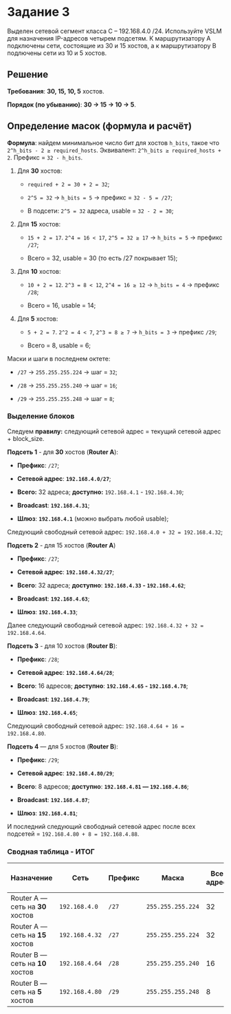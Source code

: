 # Задание 3

Выделен сетевой сегмент класса C – 192.168.4.0 /24. Используйте VSLM для назначения IP-адресов четырем подсетям. К маршрутизатору A подключены сети, состоящие из 30 и 15 хостов, а к маршрутизатору B подлючены сети из 10 и 5 хостов.

## Решение

**Требования**: **30, 15, 10, 5** хостов.

**Порядок (по убыванию)**: **30 → 15 → 10 → 5**.

## Определение масок (формула и расчёт)

**Формула**: найдем минимальное число бит для хостов `h_bits`, такое что `2^h_bits - 2 ≥ required_hosts`. Эквивалент: `2^h_bits ≥ required_hosts + 2`. Префикс = `32 - h_bits`.

1. Для **30** хостов:
   
   - `required + 2 = 30 + 2 = 32`;
   
   - `2^5 = 32` → `h_bits = 5` → префикс = `32 - 5 = /27`;
   
   - В подсети: `2^5 = 32` адреса, usable = `32 - 2 = 30`;

2. Для **15** хостов:
   
   - `15 + 2 = 17`. `2^4 = 16 < 17`, `2^5 = 32 ≥ 17` → `h_bits = 5` → префикс `/27`;
   
   - Всего = 32, usable = 30 (то есть /27 покрывает 15);

3. Для **10** хостов:
   
   - `10 + 2 = 12`. `2^3 = 8 < 12`, `2^4 = 16 ≥ 12` → `h_bits = 4` → префикс `/28`;
   
   - Всего = 16, usable = 14;

4. Для **5** хостов:
   
   - `5 + 2 = 7`. `2^2 = 4 < 7`, `2^3 = 8 ≥ 7` → `h_bits = 3` → префикс `/29`;
   
   - Всего = 8, usable = 6;

Маски и шаги в последнем октете:

- `/27` → `255.255.255.224` → шаг = `32`;

- `/28` → `255.255.255.240` → шаг = `16`;

- `/29` → `255.255.255.248` → шаг = `8`;

### Выделение блоков

Следуем **правилу:** следующий сетевой адрес = текущий сетевой адрес + block_size.

**Подсеть 1** - для **30** хостов (**Router A**):

- **Префикс**: `/27`;

- **Сетевой адрес**: **`192.168.4.0/27`**;

- **Всего:** 32 адреса; **доступно:** `192.168.4.1` - `192.168.4.30`;

- **Broadcast**: **`192.168.4.31`**;

- **Шлюз**: **`192.168.4.1`** (можно выбрать любой usable);

Следующий свободный сетевой адрес: `192.168.4.0 + 32 = 192.168.4.32`;

**Подсеть 2** - для 15 хостов (**Router A**)

- **Префикс**: `/27`;

- **Сетевой адрес**: **`192.168.4.32/27`**;

- **Всего**: 32 адреса; **доступно**: **`192.168.4.33` - `192.168.4.62`**;

- **Broadcast**: **`192.168.4.63`**;

- **Шлюз**: **`192.168.4.33`**;

Далее следующий свободный сетевой адрес: `192.168.4.32 + 32 = 192.168.4.64`.

**Подсеть 3** - для 10 хостов (**Router B**):

- **Префикс**: `/28`;

- **Сетевой адрес**: **`192.168.4.64/28`**;

- **Всего**: 16 адресов; **доступно**: **`192.168.4.65` - `192.168.4.78`**;

- **Broadcast**: **`192.168.4.79`**;

- **Шлюз**: **`192.168.4.65`**;

Следующий свободный сетевой адрес: `192.168.4.64 + 16 = 192.168.4.80`.

**Подсеть 4** — для 5 хостов (**Router B**):

- **Префикс**: `/29`;

- **Сетевой адрес**: **`192.168.4.80/29`**;

- **Всего**: 8 адресов; **доступно**: **`192.168.4.81` — `192.168.4.86`**;

- **Broadcast**: **`192.168.4.87`**;

- **Шлюз**: **`192.168.4.81`**;

И последний следующий свободный сетевой адрес после всех подсетей = `192.168.4.80 + 8 = 192.168.4.88`.

### Сводная таблица - ИТОГ

| Назначение                       | Сеть           | Префикс | Маска             | Всего адресов | Usable (кол-во) | Usable диапазон                 | Broadcast      | Рекоменд. шлюз |
| -------------------------------- | -------------- | ------- | ----------------- | ------------- | --------------- | ------------------------------- | -------------- | -------------- |
| Router A — сеть на **30** хостов | `192.168.4.0`  | `/27`   | `255.255.255.224` | 32            | **30**          | `192.168.4.1` - `192.168.4.30`  | `192.168.4.31` | `192.168.4.1`  |
| Router A — сеть на **15** хостов | `192.168.4.32` | `/27`   | `255.255.255.224` | 32            | **30**          | `192.168.4.33` - `192.168.4.62` | `192.168.4.63` | `192.168.4.33` |
| Router B — сеть на **10** хостов | `192.168.4.64` | `/28`   | `255.255.255.240` | 16            | **14**          | `192.168.4.65` - `192.168.4.78` | `192.168.4.79` | `192.168.4.65` |
| Router B — сеть на **5** хостов  | `192.168.4.80` | `/29`   | `255.255.255.248` | 8             | **6**           | `192.168.4.81` - `192.168.4.86` | `192.168.4.87` | `192.168.4.81` |
